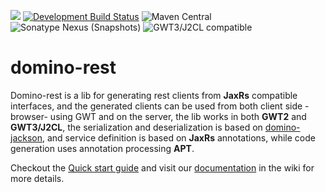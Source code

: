 <a title="Gitter" href="https://gitter.im/DominoKit/domino"><img src="https://badges.gitter.im/Join%20Chat.svg"></a>
[![Development Build Status](https://github.com/DominoKit/domino-rest/actions/workflows/deploy.yaml/badge.svg?branch=development)](https://github.com/DominoKit/domino-rest/actions/workflows/deploy.yaml/badge.svg?branch=development)
![Maven Central](https://img.shields.io/badge/Release-1.0.0--RC1-green)
![Sonatype Nexus (Snapshots)](https://img.shields.io/badge/Snapshot-HEAD--SNAPSHOT-orange)
![GWT3/J2CL compatible](https://img.shields.io/badge/GWT3/J2CL-compatible-brightgreen.svg)

# domino-rest

Domino-rest is a lib for generating rest clients from **JaxRs** compatible interfaces, and the generated clients can be used from both client side -browser- using GWT and on the server, the lib works in both **GWT2** and **GWT3/J2CL**, the serialization and deserialization is based on [domino-jackson](https://github.com/DominoKit/domino-jackson), and service definition is based on **JaxRs** annotations, while code generation uses annotation processing **APT**.

Checkout the [Quick start guide](https://github.com/DominoKit/domino-rest/wiki/Quick-start) and visit our [documentation](https://github.com/DominoKit/domino-rest/wiki) in the wiki for more details.
